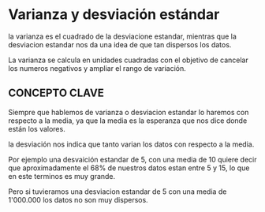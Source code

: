 # Varianza y desviación estándar

la varianza es el cuadrado de la desviacione estandar, mientras que la desviacion estandar nos da una idea de que tan dispersos los datos. 

La varianza se calcula en unidades cuadradas con el objetivo de cancelar los numeros negativos y ampliar el rango de variación.


## CONCEPTO CLAVE

Siempre que hablemos de varianza o desviacion estandar lo haremos con respecto a la media, ya que la media es la esperanza que nos dice donde están los valores. 

la desviación nos indica que tanto varian los datos con respecto a la media. 


Por ejemplo una desvaición estandar de 5, con una media de 10 quiere decir que aproximadamente el 68% de nuestros datos estan entre 5 y 15, lo que en este terminos es muy grande. 


Pero si tuvieramos una desviacion estandar de 5 con una media de 1'000.000 los datos no son muy dispersos. 

